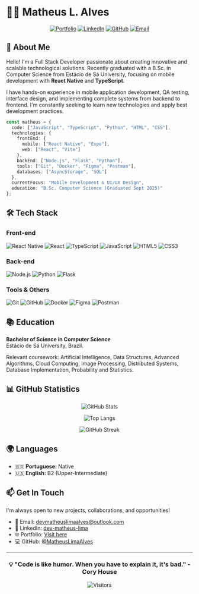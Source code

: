 # 👨‍💻 Matheus L. Alves

<div align="center">
  
[![Portfolio](https://img.shields.io/badge/Portfolio-255E63?style=for-the-badge&logo=About.me&logoColor=white)](https://portfolio-matheus-lima.vercel.app/)
[![LinkedIn](https://img.shields.io/badge/LinkedIn-0077B5?style=for-the-badge&logo=linkedin&logoColor=white)](https://linkedin.com/in/dev-matheus-lima)
[![GitHub](https://img.shields.io/badge/GitHub-100000?style=for-the-badge&logo=github&logoColor=white)](https://github.com/MatheusLimaAlves)
[![Email](https://img.shields.io/badge/Email-D14836?style=for-the-badge&logo=gmail&logoColor=white)](mailto:devmatheuslimaalves@outlook.com)

</div>

## 🚀 About Me

Hello! I'm a Full Stack Developer passionate about creating innovative and scalable technological solutions. Recently graduated with a B.Sc. in Computer Science from Estácio de Sá University, focusing on mobile development with **React Native** and **TypeScript**.

I have hands-on experience in mobile application development, QA testing, interface design, and implementing complete systems from backend to frontend. I'm constantly seeking to learn new technologies and apply best development practices.

```typescript
const matheus = {
  code: ["JavaScript", "TypeScript", "Python", "HTML", "CSS"],
  technologies: {
    frontEnd: {
      mobile: ["React Native", "Expo"],
      web: ["React", "Vite"]
    },
    backEnd: ["Node.js", "Flask", "Python"],
    tools: ["Git", "Docker", "Figma", "Postman"],
    databases: ["AsyncStorage", "SQL"]
  },
  currentFocus: "Mobile Development & UI/UX Design",
  education: "B.Sc. Computer Science (Graduated Sept 2025)"
};
```

## 🛠️ Tech Stack

### Front-end
![React Native](https://img.shields.io/badge/React_Native-20232A?style=for-the-badge&logo=react&logoColor=61DAFB)
![React](https://img.shields.io/badge/React-20232A?style=for-the-badge&logo=react&logoColor=61DAFB)
![TypeScript](https://img.shields.io/badge/TypeScript-007ACC?style=for-the-badge&logo=typescript&logoColor=white)
![JavaScript](https://img.shields.io/badge/JavaScript-F7DF1E?style=for-the-badge&logo=javascript&logoColor=black)
![HTML5](https://img.shields.io/badge/HTML5-E34F26?style=for-the-badge&logo=html5&logoColor=white)
![CSS3](https://img.shields.io/badge/CSS3-1572B6?style=for-the-badge&logo=css3&logoColor=white)

### Back-end
![Node.js](https://img.shields.io/badge/Node.js-43853D?style=for-the-badge&logo=node.js&logoColor=white)
![Python](https://img.shields.io/badge/Python-14354C?style=for-the-badge&logo=python&logoColor=white)
![Flask](https://img.shields.io/badge/Flask-000000?style=for-the-badge&logo=flask&logoColor=white)

### Tools & Others
![Git](https://img.shields.io/badge/Git-E34F26?style=for-the-badge&logo=git&logoColor=white)
![GitHub](https://img.shields.io/badge/GitHub-100000?style=for-the-badge&logo=github&logoColor=white)
![Docker](https://img.shields.io/badge/Docker-2496ED?style=for-the-badge&logo=docker&logoColor=white)
![Figma](https://img.shields.io/badge/Figma-F24E1E?style=for-the-badge&logo=figma&logoColor=white)
![Postman](https://img.shields.io/badge/Postman-FF6C37?style=for-the-badge&logo=postman&logoColor=white)

## 📚 Education

**Bachelor of Science in Computer Science**  
Estácio de Sá University, Brazil.

Relevant coursework: Artificial Intelligence, Data Structures, Advanced Algorithms, Cloud Computing, Image Processing, Distributed Systems, Database Implementation, Probability and Statistics.

## 📊 GitHub Statistics

<div align="center">
  
![GitHub Stats](https://github-readme-stats.vercel.app/api?username=MatheusLimaAlves&show_icons=true&theme=tokyonight&hide_border=true)

![Top Langs](https://github-readme-stats.vercel.app/api/top-langs/?username=MatheusLimaAlves&layout=compact&theme=tokyonight&hide_border=true)

![GitHub Streak](https://github-readme-streak-stats.herokuapp.com/?user=MatheusLimaAlves&theme=tokyonight&hide_border=true)

</div>

## 🌍 Languages

- 🇧🇷 **Portuguese:** Native
- 🇺🇸 **English:** B2 (Upper-Intermediate)

## 📫 Get In Touch

I'm always open to new projects, collaborations, and opportunities!

- 📧 Email: devmatheuslimaalves@outlook.com
- 💼 LinkedIn: [dev-matheus-lima](https://linkedin.com/in/dev-matheus-lima)
- 🌐 Portfolio: [Visit here](your-portfolio-link)
- 💻 GitHub: [@MatheusLimaAlves](https://github.com/MatheusLimaAlves)

---

<div align="center">
  
### 💡 "Code is like humor. When you have to explain it, it's bad." - Cory House

![Visitors](https://visitor-badge.laobi.icu/badge?page_id=MatheusLimaAlves.MatheusLimaAlves)

</div>
